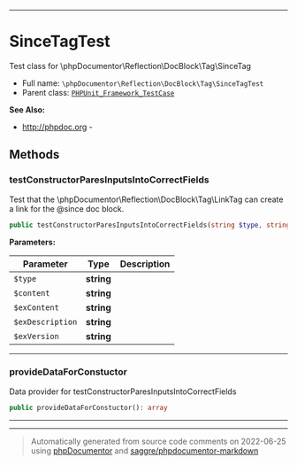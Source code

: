 ***

# SinceTagTest

Test class for \phpDocumentor\Reflection\DocBlock\Tag\SinceTag



* Full name: `\phpDocumentor\Reflection\DocBlock\Tag\SinceTagTest`
* Parent class: [`PHPUnit_Framework_TestCase`](../../../../PHPUnit_Framework_TestCase.md)

**See Also:**

* http://phpdoc.org - 




## Methods


### testConstructorParesInputsIntoCorrectFields

Test that the \phpDocumentor\Reflection\DocBlock\Tag\LinkTag can create
a link for the @since doc block.

```php
public testConstructorParesInputsIntoCorrectFields(string $type, string $content, string $exContent, string $exDescription, string $exVersion): void
```








**Parameters:**

| Parameter | Type | Description |
|-----------|------|-------------|
| `$type` | **string** |  |
| `$content` | **string** |  |
| `$exContent` | **string** |  |
| `$exDescription` | **string** |  |
| `$exVersion` | **string** |  |




***

### provideDataForConstuctor

Data provider for testConstructorParesInputsIntoCorrectFields

```php
public provideDataForConstuctor(): array
```











***


***
> Automatically generated from source code comments on 2022-06-25 using [phpDocumentor](http://www.phpdoc.org/) and [saggre/phpdocumentor-markdown](https://github.com/Saggre/phpDocumentor-markdown)
